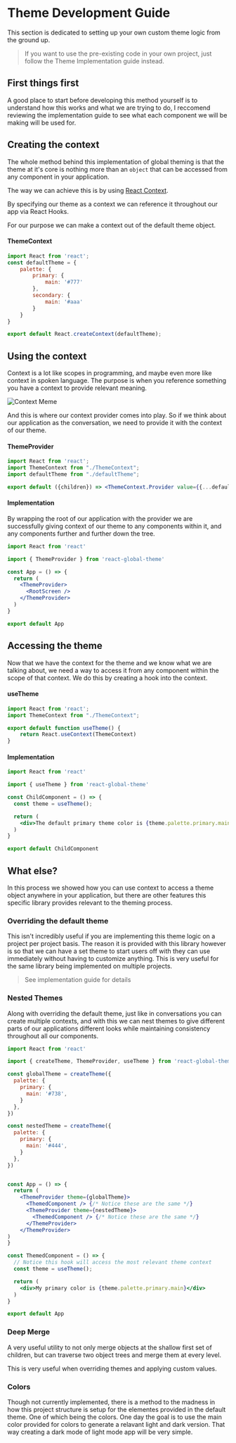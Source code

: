 # Theme Development Guide
This section is dedicated to setting up your own custom theme logic from the ground up.

> If you want to use the pre-existing code in your own project, just follow the Theme Implementation guide instead.

## First things first
A good place to start before developing this method yourself is to understand how this works and what we are trying to do, I reccomend reviewing the implementation guide to see what each component we will be making will be used for.

## Creating the context
The whole method behind this implementation of global theming is that the theme at it's core is nothing more than an `object` that can be accessed from any component in your application.

The way we can achieve this is by using [React Context](https://reactjs.org/docs/context.html).

By specifying our theme as a context we can reference it throughout our app via React Hooks.

For our purpose we can make a context out of the default theme object.

#### ThemeContext
```jsx
import React from 'react';
const defaultTheme = {
    palette: {
        primary: {
            main: '#777'
        },
        secondary: {
            main: '#aaa'
        }
    }
}

export default React.createContext(defaultTheme);
```

## Using the context
Context is a lot like scopes in programming, and maybe even more like context in spoken language. The purpose is when you reference something you have a context to provide relevant meaning.

![Context Meme](https://i.pinimg.com/originals/3a/29/ca/3a29ca58edc699ba4482a1c9645c7887.jpg)

And this is where our context provider comes into play. So if we think about our application as the conversation, we need to provide it with the context of our theme.

#### ThemeProvider
```jsx
import React from 'react';
import ThemeContext from "./ThemeContext";
import defaultTheme from "./defaultTheme";

export default ({children}) => <ThemeContext.Provider value={{...defaultTheme}}>{children}</ThemeContext.Provider>
```

#### Implementation
By wrapping the root of our application with the provider we are successfully giving context of our theme to any components within it, and any components further and further down the tree.
```jsx
import React from 'react'

import { ThemeProvider } from 'react-global-theme'

const App = () => {
  return (
    <ThemeProvider>
      <RootScreen />
    </ThemeProvider>
  )
}

export default App

```

## Accessing the theme
Now that we have the context for the theme and we know what we are talking about, we need a way to access it from any component within the scope of that context. We do this by creating a hook into the context.

#### useTheme
```jsx
import React from 'react';
import ThemeContext from "./ThemeContext";

export default function useTheme() {
    return React.useContext(ThemeContext)
}
```

#### Implementation
```jsx
import React from 'react'

import { useTheme } from 'react-global-theme'

const ChildComponent = () => {
  const theme = useTheme();

  return (
    <div>The default primary theme color is {theme.palette.primary.main}</div>
  )
}

export default ChildComponent

```

## What else?

In this process we showed how you can use context to access a theme object anywhere in your application, but there are other features this specific library provides relevant to the theming process.

### Overriding the default theme
This isn't incredibly useful if you are implementing this theme logic on a project per project basis. The reason it is provided with this library however is so that we can have a set theme to start users off with they can use immediately without having to customize anything. This is very useful for the same library being implemented on multiple projects.

> See implementation guide for details

### Nested Themes
Along with overriding the default theme, just like in conversations you can create multiple contexts, and with this we can nest themes to give different parts of our applications different looks while maintaining consistency throughout all our components.

```jsx
import React from 'react'

import { createTheme, ThemeProvider, useTheme } from 'react-global-theme'

const globalTheme = createTheme({
  palette: {
    primary: {
      main: '#738',
    }
  },
})

const nestedTheme = createTheme({
  palette: {
    primary: {
      main: '#444',
    }
  },
})


const App = () => {
  return (
    <ThemeProvider theme={globalTheme}>
      <ThemedComponent /> {/* Notice these are the same */}
      <ThemeProvider theme={nestedTheme}>
        <ThemedComponent /> {/* Notice these are the same */}
      </ThemeProvider>
    </ThemeProvider>
)
}

const ThemedComponent = () => {
  // Notice this hook will access the most relevant theme context
  const theme = useTheme();

  return (
    <div>My primary color is {theme.palette.primary.main}</div>
  )
}

export default App

```

### Deep Merge
A very useful utility to not only merge objects at the shallow first set of children, but can traverse two object trees and merge them at every level.

This is very useful when overriding themes and applying custom values.

### Colors
Though not currently implemented, there is a method to the madness in how this project structure is setup for the elementes provided in the default theme. One of which being the colors. One day the goal is to use the main color provided for colors to generate a relavant light and dark version. That way creating a dark mode of light mode app will be very simple.
